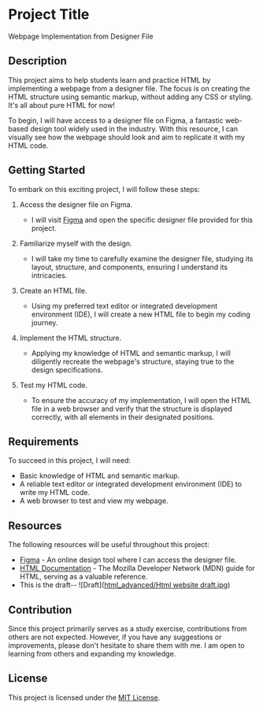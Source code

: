 # Project Title

Webpage Implementation from Designer File

## Description

This project aims to help students learn and practice HTML by implementing a webpage from a designer file. The focus is on creating the HTML structure using semantic markup, without adding any CSS or styling. It's all about pure HTML for now!

To begin, I will have access to a designer file on Figma, a fantastic web-based design tool widely used in the industry. With this resource, I can visually see how the webpage should look and aim to replicate it with my HTML code.

## Getting Started

To embark on this exciting project, I will follow these steps:

1. Access the designer file on Figma.
   - I will visit [Figma]([https://www.figma.com](https://www.figma.com/file/dyYL6Ku4WG7vsdpwvlcJZC/Homepage?type=design&node-id=3558-0&t=n92xrUQnDHqWbVEk-0)) and open the specific designer file provided for this project.

2. Familiarize myself with the design.
   - I will take my time to carefully examine the designer file, studying its layout, structure, and components, ensuring I understand its intricacies.

3. Create an HTML file.
   - Using my preferred text editor or integrated development environment (IDE), I will create a new HTML file to begin my coding journey.

4. Implement the HTML structure.
   - Applying my knowledge of HTML and semantic markup, I will diligently recreate the webpage's structure, staying true to the design specifications.

5. Test my HTML code.
   - To ensure the accuracy of my implementation, I will open the HTML file in a web browser and verify that the structure is displayed correctly, with all elements in their designated positions.

## Requirements

To succeed in this project, I will need:

- Basic knowledge of HTML and semantic markup.
- A reliable text editor or integrated development environment (IDE) to write my HTML code.
- A web browser to test and view my webpage.

## Resources

The following resources will be useful throughout this project:

- [Figma](https://www.figma.com) - An online design tool where I can access the designer file.
- [HTML Documentation](https://developer.mozilla.org/en-US/docs/Web/HTML) - The Mozilla Developer Network (MDN) guide for HTML, serving as a valuable reference.
- This is the draft-- ![Draft]([html_advanced/Html website draft.jpg](https://github.com/abdulhammedabdulazeez/alu-web-development/blob/main/html_advanced/Html%20website%20draft.jpg?raw=true))

## Contribution

Since this project primarily serves as a study exercise, contributions from others are not expected. However, if you have any suggestions or improvements, please don't hesitate to share them with me. I am open to learning from others and expanding my knowledge.

## License

This project is licensed under the [MIT License](LICENSE).
